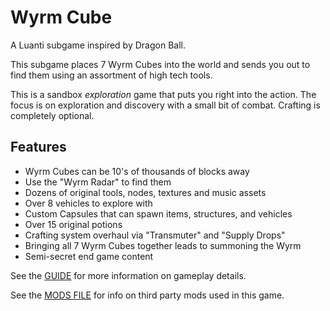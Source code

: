 # Wyrm Cube

A Luanti subgame inspired by Dragon Ball.

This subgame places 7 Wyrm Cubes into the world and sends you out to find them using an assortment of high tech tools.

This is a sandbox *exploration* game that puts you right into the action. The focus is on exploration and discovery with a small bit of combat. Crafting is completely optional.

## Features

- Wyrm Cubes can be 10's of thousands of blocks away
- Use the "Wyrm Radar" to find them
- Dozens of original tools, nodes, textures and music assets
- Over 8 vehicles to explore with
- Custom Capsules that can spawn items, structures, and vehicles
- Over 15 original potions
- Crafting system overhaul via "Transmuter" and "Supply Drops"
- Bringing all 7 Wyrm Cubes together leads to summoning the Wyrm
- Semi-secret end game content

See the [GUIDE](https://github.com/matdombrock/luanti-wyrm-cube/blob/main/GUIDE.md) for more information on gameplay details.

See the [MODS FILE](https://github.com/matdombrock/luanti-wyrm-cube/blob/main/MODS.md) for info on third party mods used in this game.
